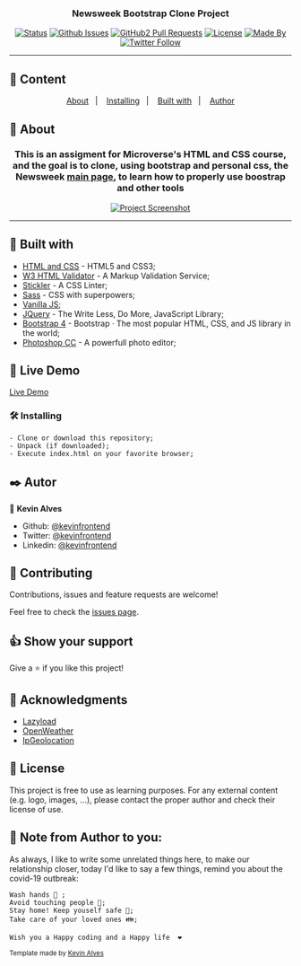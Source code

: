 <h3 align="center">Newsweek Bootstrap Clone Project</h3>

<div align="center">

[![Status](https://img.shields.io/badge/status-active-success.svg)]()
[![Github Issues](https://img.shields.io/badge/GitHub-Issues-orange)](https://github.com/kevinfrontend/newsweek-clone/issues)
[![GitHub2 Pull Requests](https://img.shields.io/badge/GitHub-Pull%20Requests-blue)](https://github.com/kevinfrontend/newsweek-clone/pulls)
[![License](https://img.shields.io/badge/license-MIT-blue.svg)](/LICENSE)
[![Made By](https://img.shields.io/badge/Made%20By-Kevin%20Alves-brightgreen)](https://github.com/kevinfrontend)
[![Twitter Follow](https://img.shields.io/twitter/follow/kevinfrontend?label=Follow%20Kevin%20on%20Twitter&style=social)](https://twitter.com/kevinfrontend)

</div>

---

## 📝 Content
<p align="center">
<a href="#about">About</a>&nbsp;&nbsp;&nbsp;|&nbsp;&nbsp;&nbsp;
<a href="#installing">Installing</a>&nbsp;&nbsp;&nbsp;|&nbsp;&nbsp;&nbsp;
<a href="#built_using">Built with</a>&nbsp;&nbsp;&nbsp;|&nbsp;&nbsp;&nbsp;
<a href="#authors">Author</a>
</p>


## 🧐 About <a name = "about"></a>
<h3 align="center"> This is an assigment for Microverse's HTML and CSS course, and the goal is to clone, using bootstrap and personal css, the Newsweek <a href="https://www.newsweek.com/">main page</a>, to learn how to properly use boostrap and other tools</h3>
<p align="center">
  <a href="" rel="noopener">
 <img src="./img/screenshot.gif" alt="Project Screenshot"></a>
</p>

---

## 🔧 Built with<a name = "built_using"></a>

- [HTML and CSS](https://www.w3schools.com/) - HTML5 and CSS3;
- [W3 HTML Validator](https://validator.w3.org/) - A Markup Validation Service;
- [Stickler](https://stickler-ci.com) - A CSS Linter;
- [Sass](https://www.sass.com/) - CSS with superpowers;
- [Vanilla JS](https://developer.mozilla.org/en-US/docs/Web/JavaScript);
- [JQuery](https://www.google.com/) - The Write Less, Do More, JavaScript Library;
- [Bootstrap 4](https://getbootstrap.com/) - Bootstrap · The most popular HTML, CSS, and JS library in the world;
- [Photoshop CC](https://adobe.com) - A powerfull photo editor;

## 🔴 Live Demo

[Live Demo](https://rawcdn.githack.com/kevinfrontend/newsweek-clone/2cd0c4217d7504395e455bfe0148943eab94d238/index.html)

### 🛠 Installing <a name = "installing"></a>

```
- Clone or download this repository;
- Unpack (if downloaded);
- Execute index.html on your favorite browser;

```
## ✒️  Autor <a name = "author"></a>

👤 **Kevin Alves**

- Github: [@kevinfrontend](https://github.com/kevinfrontend)
- Twitter: [@kevinfrontend](https://twitter.com/kevinfrontend)
- Linkedin: [@kevinfrontend](https://www.linkedin.com/in/kevinfrontend/)

## 🤝 Contributing

Contributions, issues and feature requests are welcome!

Feel free to check the [issues page](https://github.com/kevinfrontend/newsweek-clone/issues).


## 👍 Show your support

Give a ⭐️ if you like this project!


## 👊 Acknowledgments

- [Lazyload](https://github.com/verlok/lazyload)
- [OpenWeather](https://openweathermap.org)
- [IpGeolocation](https://ipgeolocation.io/)


## 📝 License

This project is free to use as learning purposes. For any external content (e.g. logo, images, ...), please contact the proper author and check their license of use.


## 📣 Note from Author to you: 

As always, I like to write some unrelated things here, to make our relationship closer, today I'd like to say a few things, remind you about the covid-19 outbreak:

```
Wash hands 🚿 ;
Avoid touching people 👋;
Stay home! Keep youself safe 🏡;
Take care of your loved ones 👪;

Wish you a Happy coding and a Happy life  ❤️
```

<small>Template made by <a href='https://twitter.com/kevinfrontend'>Kevin Alves</a></small>
